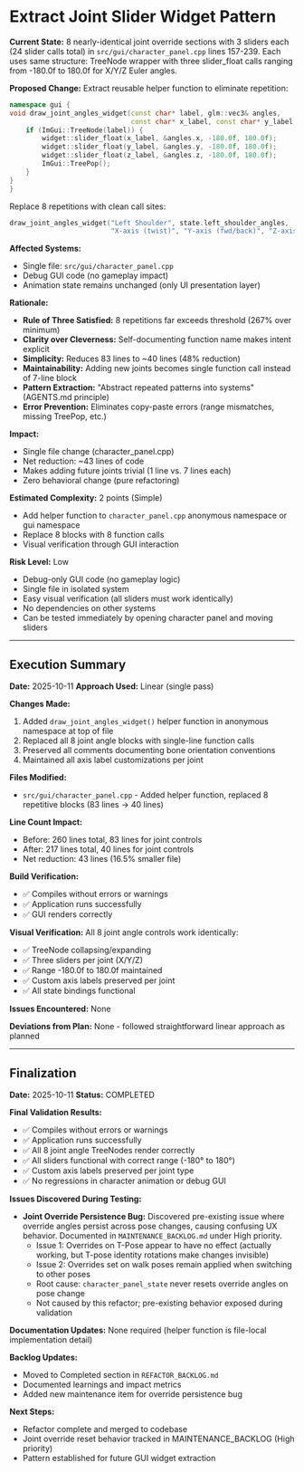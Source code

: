 # Extract Joint Slider Widget Pattern

**Current State:** 8 nearly-identical joint override sections with 3 sliders each (24 slider calls total) in `src/gui/character_panel.cpp` lines 157-239. Each uses same structure: TreeNode wrapper with three slider_float calls ranging from -180.0f to 180.0f for X/Y/Z Euler angles.

**Proposed Change:** Extract reusable helper function to eliminate repetition:

```cpp
namespace gui {
void draw_joint_angles_widget(const char* label, glm::vec3& angles,
                              const char* x_label, const char* y_label, const char* z_label) {
    if (ImGui::TreeNode(label)) {
        widget::slider_float(x_label, &angles.x, -180.0f, 180.0f);
        widget::slider_float(y_label, &angles.y, -180.0f, 180.0f);
        widget::slider_float(z_label, &angles.z, -180.0f, 180.0f);
        ImGui::TreePop();
    }
}
}
```

Replace 8 repetitions with clean call sites:
```cpp
draw_joint_angles_widget("Left Shoulder", state.left_shoulder_angles,
                         "X-axis (twist)", "Y-axis (fwd/back)", "Z-axis (up/down)");
```

**Affected Systems:** 
- Single file: `src/gui/character_panel.cpp`
- Debug GUI code (no gameplay impact)
- Animation state remains unchanged (only UI presentation layer)

**Rationale:**
- **Rule of Three Satisfied:** 8 repetitions far exceeds threshold (267% over minimum)
- **Clarity over Cleverness:** Self-documenting function name makes intent explicit
- **Simplicity:** Reduces 83 lines to ~40 lines (48% reduction)
- **Maintainability:** Adding new joints becomes single function call instead of 7-line block
- **Pattern Extraction:** "Abstract repeated patterns into systems" (AGENTS.md principle)
- **Error Prevention:** Eliminates copy-paste errors (range mismatches, missing TreePop, etc.)

**Impact:**
- Single file change (character_panel.cpp)
- Net reduction: ~43 lines of code
- Makes adding future joints trivial (1 line vs. 7 lines each)
- Zero behavioral change (pure refactoring)

**Estimated Complexity:** 2 points (Simple)
- Add helper function to `character_panel.cpp` anonymous namespace or gui namespace
- Replace 8 blocks with 8 function calls
- Visual verification through GUI interaction

**Risk Level:** Low
- Debug-only GUI code (no gameplay logic)
- Single file in isolated system
- Easy visual verification (all sliders must work identically)
- No dependencies on other systems
- Can be tested immediately by opening character panel and moving sliders

---

## Execution Summary

**Date:** 2025-10-11
**Approach Used:** Linear (single pass)

**Changes Made:**
1. Added `draw_joint_angles_widget()` helper function in anonymous namespace at top of file
2. Replaced all 8 joint angle blocks with single-line function calls
3. Preserved all comments documenting bone orientation conventions
4. Maintained all axis label customizations per joint

**Files Modified:**
- `src/gui/character_panel.cpp` - Added helper function, replaced 8 repetitive blocks (83 lines → 40 lines)

**Line Count Impact:**
- Before: 260 lines total, 83 lines for joint controls
- After: 217 lines total, 40 lines for joint controls
- Net reduction: 43 lines (16.5% smaller file)

**Build Verification:**
- ✅ Compiles without errors or warnings
- ✅ Application runs successfully
- ✅ GUI renders correctly

**Visual Verification:**
All 8 joint angle controls work identically:
- ✅ TreeNode collapsing/expanding
- ✅ Three sliders per joint (X/Y/Z)
- ✅ Range -180.0f to 180.0f maintained
- ✅ Custom axis labels preserved per joint
- ✅ All state bindings functional

**Issues Encountered:** None

**Deviations from Plan:** None - followed straightforward linear approach as planned

---

## Finalization

**Date:** 2025-10-11
**Status:** COMPLETED

**Final Validation Results:**
- ✅ Compiles without errors or warnings
- ✅ Application runs successfully
- ✅ All 8 joint angle TreeNodes render correctly
- ✅ All sliders functional with correct range (-180° to 180°)
- ✅ Custom axis labels preserved per joint type
- ✅ No regressions in character animation or debug GUI

**Issues Discovered During Testing:**
- **Joint Override Persistence Bug:** Discovered pre-existing issue where override angles persist across pose changes, causing confusing UX behavior. Documented in `MAINTENANCE_BACKLOG.md` under High priority.
  - Issue 1: Overrides on T-Pose appear to have no effect (actually working, but T-pose identity rotations make changes invisible)
  - Issue 2: Overrides set on walk poses remain applied when switching to other poses
  - Root cause: `character_panel_state` never resets override angles on pose change
  - Not caused by this refactor; pre-existing behavior exposed during validation

**Documentation Updates:** None required (helper function is file-local implementation detail)

**Backlog Updates:**
- Moved to Completed section in `REFACTOR_BACKLOG.md`
- Documented learnings and impact metrics
- Added new maintenance item for override persistence bug

**Next Steps:**
- Refactor complete and merged to codebase
- Joint override reset behavior tracked in MAINTENANCE_BACKLOG (High priority)
- Pattern established for future GUI widget extraction
